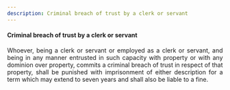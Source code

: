 ```yaml
---
description: Criminal breach of trust by a clerk or servant
---
```


#### Criminal breach of trust by a clerk or servant
<div style="text-align: justify">

Whoever, being a clerk or servant or employed as a clerk or servant, and being in any manner entrusted in such capacity with property or with any dominion over property, commits a criminal breach of trust in respect of that property, shall be punished with imprisonment of either description for a term which may extend to seven years and shall also be liable to a fine.

</div>
